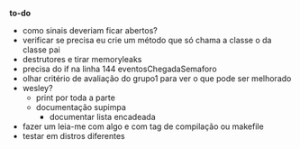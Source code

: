 __to-do__
- como sinais deveriam ficar abertos?
- verificar se precisa eu crie um método que só chama a classe o da classe pai
- destrutores e tirar memoryleaks
- precisa do if na linha 144 eventosChegadaSemaforo
- olhar critério de avaliação do grupo1 para ver o que pode ser melhorado
- wesley?
    - print por toda a parte
    - documentação supimpa
        - documentar lista encadeada
- fazer um leia-me com algo e com tag de compilação ou makefile
- testar em distros diferentes
